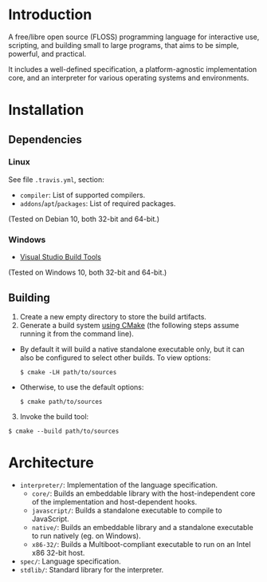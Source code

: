 # Introduction

A free/libre open source (FLOSS) programming language for interactive use, scripting, and building small to large programs, that aims to be simple, powerful, and practical.

It includes a well-defined specification, a platform-agnostic implementation core, and an interpreter for various operating systems and environments.

# Installation

## Dependencies

### Linux

See file `.travis.yml`, section:

- `compiler`: List of supported compilers.
- `addons`/`apt`/`packages`: List of required packages.

(Tested on Debian 10, both 32-bit and 64-bit.)

### Windows

- [Visual Studio Build Tools](https://www.visualstudio.com/thank-you-downloading-visual-studio/?sku=BuildTools)

(Tested on Windows 10, both 32-bit and 64-bit.)

## Building

1. Create a new empty directory to store the build artifacts.
2. Generate a build system [using CMake](https://cmake.org/runningcmake/) (the following steps assume running it from the command line).
  - By default it will build a native standalone executable only, but it can also be configured to select other builds. To view options:
    ```
    $ cmake -LH path/to/sources
    ```
  - Otherwise, to use the default options:
    ```
    $ cmake path/to/sources
    ```
3. Invoke the build tool:
  ```
  $ cmake --build path/to/sources
  ```

# Architecture

- `interpreter/`: Implementation of the language specification.
  - `core/`: Builds an embeddable library with the host-independent core of the implementation and host-dependent hooks.
  - `javascript/`: Builds a standalone executable to compile to JavaScript.
  - `native/`: Builds an embeddable library and a standalone executable to run natively (eg. on Windows).
  - `x86-32/`: Builds a Multiboot-compliant executable to run on an Intel x86 32-bit host.
- `spec/`: Language specification.
- `stdlib/`: Standard library for the interpreter.
